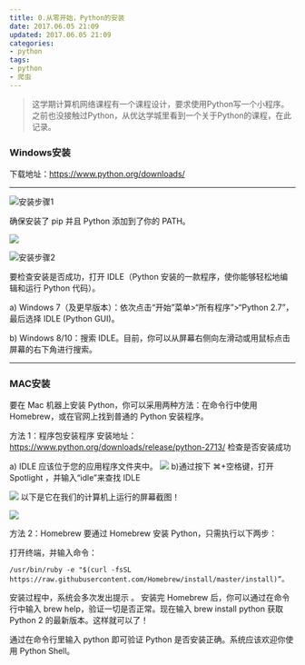```yaml
---
title: 0.从零开始，Python的安装
date: 2017.06.05 21:09
updated: 2017.06.05 21:09
categories: 
- python
tags: 
- python
- 爬虫
---
```


> 这学期计算机网络课程有一个课程设计，要求使用Python写一个小程序。之前也没接触过Python，从优达学城里看到一个关于Python的课程，在此记录。

<!-- more -->

### Windows安装
下载地址：https://www.python.org/downloads/

---

![安装步骤1](http://upload-images.jianshu.io/upload_images/3155702-837d626cf0404cc4.png?imageMogr2/auto-orient/strip%7CimageView2/2/w/1240)

确保安装了 pip 并且 Python 添加到了你的 PATH。

![](http://upload-images.jianshu.io/upload_images/3155702-1ce43800911a180c.png?imageMogr2/auto-orient/strip%7CimageView2/2/w/1240)

![安装步骤2](http://upload-images.jianshu.io/upload_images/3155702-9bccbfe4b2d0e766.png?imageMogr2/auto-orient/strip%7CimageView2/2/w/1240)

要检查安装是否成功，打开 IDLE（Python 安装的一款程序，使你能够轻松地编辑和运行 Python 代码）。

a) Windows 7（及更早版本）：依次点击“开始”菜单>“所有程序”>“Python 2.7”，最后选择 IDLE (Python GUI)。

b) Windows 8/10：搜索 IDLE。目前，你可以从屏幕右侧向左滑动或用鼠标点击屏幕的右下角进行搜索。

---
### MAC安装
要在 Mac 机器上安装 Python，你可以采用两种方法：在命令行中使用 Homebrew，或在官网上找到普通的 Python 安装程序。

方法 1：程序包安装程序
安装地址：https://www.python.org/downloads/release/python-2713/
检查是否安装成功

a) IDLE 应该位于您的应用程序文件夹中。
![](http://upload-images.jianshu.io/upload_images/3155702-746f86c26858feec.png?imageMogr2/auto-orient/strip%7CimageView2/2/w/1240)
b)通过按下 ⌘+空格键，打开 Spotlight ，并输入“idle”来查找 IDLE

![](http://upload-images.jianshu.io/upload_images/3155702-327506f6845e4d77.png?imageMogr2/auto-orient/strip%7CimageView2/2/w/1240)
以下是它在我们的计算机上运行的屏幕截图！


![](http://upload-images.jianshu.io/upload_images/3155702-f5b789535b05b7ef.png?imageMogr2/auto-orient/strip%7CimageView2/2/w/1240)

方法 2：Homebrew
要通过 Homebrew 安装 Python，只需执行以下两步：

打开终端，并输入命令：
```
/usr/bin/ruby -e "$(curl -fsSL https://raw.githubusercontent.com/Homebrew/install/master/install)”。
```
安装过程中，系统会多次发出提示 。
安装完 Homebrew 后，你可以通过在命令行中输入 brew help，验证一切是否正常。现在输入 brew install python 获取 Python 2 的最新版本。这样就可以了！

通过在命令行里输入 python 即可验证 Python 是否安装正确。系统应该欢迎你使用 Python Shell。